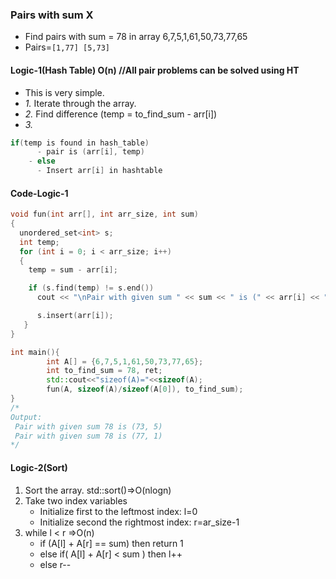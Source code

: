 ### Pairs with sum X
- Find pairs with sum = 78 in array 6,7,5,1,61,50,73,77,65
- Pairs=`[1,77] [5,73]`

#### Logic-1(Hash Table)      O(n)      //All pair problems can be solved using HT
- This is very simple. 
- *1.* Iterate through the array.
- *2.* Find difference (temp = to_find_sum - arr[i])
- *3.* 
```c
if(temp is found in hash_table)
      - pair is (arr[i], temp)
    - else
      - Insert arr[i] in hashtable
```

#### Code-Logic-1
```c++
void fun(int arr[], int arr_size, int sum)
{
  unordered_set<int> s;
  int temp;
  for (int i = 0; i < arr_size; i++)
  {
    temp = sum - arr[i];

    if (s.find(temp) != s.end())
      cout << "\nPair with given sum " << sum << " is (" << arr[i] << ", " << temp << ")" << std::endl;

      s.insert(arr[i]);
   }
}

int main(){
        int A[] = {6,7,5,1,61,50,73,77,65};
        int to_find_sum = 78, ret;
        std::cout<<"sizeof(A)="<<sizeof(A);
        fun(A, sizeof(A)/sizeof(A[0]), to_find_sum);
}
/*
Output:
 Pair with given sum 78 is (73, 5)
 Pair with given sum 78 is (77, 1)
*/
```

#### Logic-2(Sort)
  1. Sort the array.          std::sort()=>O(nlogn)
  2. Take two index variables
     - Initialize first to the leftmost index: l=0
     - Initialize second  the rightmost index:  r=ar_size-1
  3. while l < r                                        =>O(n)
     - if (A[l] + A[r] == sum)  then return 1
     - else if( A[l] + A[r] <  sum )  then l++
     - else r--
